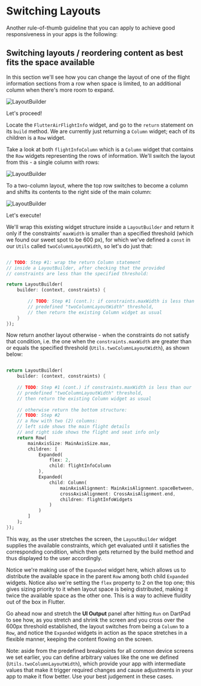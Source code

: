 # Switching Layouts

Another rule-of-thumb guideline that you can apply to achieve good responsiveness in your apps is the following:

## Switching layouts / reordering content as best fits the space available

In this section we'll see how you can change the layout of one of the flight information sections from a row when space is limited, to an additional column when there's more room to expand.

![LayoutBuilder](https://romanejaquez.github.io/responsive-ui-flutter-workshop/images/layoutswitch.gif)

Let's proceed!

Locate the ```FlutterAirFlightInfo``` widget, and go to the ```return``` statement on its ```build``` method. We are currently just returning a ```Column``` widget; each of its children is a ```Row``` widget.

Take a look at both ```flightInfoColumn``` which is a ```Column``` widget that contains the ```Row``` widgets representing the rows of information. We'll switch the layout from this - a single column with rows:

![LayoutBuilder](https://romanejaquez.github.io/responsive-ui-flutter-workshop/images/step6_1.png)

To a two-column layout, where the top row switches to become a column and shifts its contents to the right side of the main column: 

![LayoutBuilder](https://romanejaquez.github.io/responsive-ui-flutter-workshop/images/step6_2.png)

Let's execute!

We'll wrap this existing widget structure inside a ```LayoutBuilder``` and return it only if the constraints' ```maxWidth``` is smaller than a specified threshold (which we found our sweet spot to be 600 px), for which we've defined a ```const``` in our ```Utils``` called ```twoColumnLayoutWidth```, so let's do just that:

```dart

// TODO: Step #1: wrap the return Column statement
// inside a LayoutBuilder, after checking that the provided
// constraints are less than the specified threshold:

return LayoutBuilder(
    builder: (context, constraints) {
    
        // TODO: Step #1 (cont.): if constraints.maxWidth is less than our 
        // predefined "twoColumnLayoutWidth" threshold,
        // then return the existing Column widget as usual
    }
});

```

Now return another layout otherwise - when the constraints do not satisfy that condition, i.e. the one when the ```constraints.maxWidth``` are greater than or equals the specified threshold (```Utils.twoColumnLayoutWidth```), as shown below:

```dart

return LayoutBuilder(
    builder: (context, constraints) {
    
    // TODO: Step #1 (cont.) if constraints.maxWidth is less than our 
    // predefined "twoColumnLayoutWidth" threshold,
    // then return the existing Column widget as usual
    
    // otherwise return the bottom structure:
    // TODO: Step #2
    // a Row with two (2) columns:
    // left side shows the main flight details
    // and right side shows the flight and seat info only
    return Row(
        mainAxisSize: MainAxisSize.max,
        children: [
            Expanded(
                flex: 2,
                child: flightInfoColumn
            ),
            Expanded(
                child: Column(
                    mainAxisAlignment: MainAxisAlignment.spaceBetween,
                    crossAxisAlignment: CrossAxisAlignment.end,
                    children: flightInfoWidgets
                )
            )
        ]
    );
});

```

This way, as the user stretches the screen, the ```LayoutBuilder``` widget supplies the available constraints, which get evaluated until it satisfies the corresponding condition, which then gets returned by the build method and thus displayed to the user accordingly.

Notice we're making use of the ```Expanded``` widget here, which allows us to distribute the available space in the parent ```Row``` among both child ```Expanded``` widgets. Notice also we're setting the ```flex``` property to 2 on the top one; this gives sizing priority to it when layout space is being distributed, making it twice the available space as the other one. This is a way to achieve fluidity out of the box in Flutter.

Go ahead now and stretch the **UI Output** panel after hitting ```Run``` on DartPad to see how, as you stretch and shrink the screen and you cross over the 600px threshold established, the layout switches from being a ```Column``` to a ```Row```, and notice the ```Expanded``` widgets in action as the space stretches in a flexible manner, keeping the content flowing on the screen.


Note: aside from the predefined breakpoints for all common device screens we set earlier, you can define arbitrary values like the one we defined (```Utils.twoColumnLayoutWidth```), which provide your app with intermediate values that make it trigger required changes and cause adjustments in your app to make it flow better. Use your best judgement in these cases.
